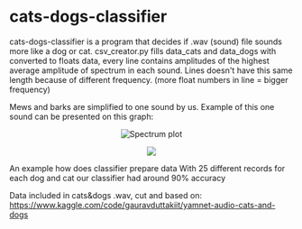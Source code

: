 # cats-dogs-classifier
cats-dogs-classifier is a program that decides if .wav (sound) file sounds more like a dog or cat.
csv_creator.py fills data_cats and data_dogs with converted to floats data, every line contains amplitudes of the highest average amplitude of spectrum in each sound.
Lines doesn't have this same length because of different frequency. (more float numbers in line = bigger frequency)

Mews and barks are simplified to one sound by us. Example of this one sound can be presented on this graph:
<p align="center">
  <img src="https://github.com/mryt66/cats-dogs-classifier/assets/64143856/81e3d9fe-8406-4f06-aee2-d54189bf52b0" alt="Spectrum plot" />
</p>

<p align="center">
  <img src="https://github.com/mryt66/cats-dogs-classifier/assets/64143856/9847169e-ab30-426d-aacf-7c2f469c9ba3" />
</p>
An example how does classifier prepare data
With 25 different records for each dog and cat our classifier had around 90% accuracy

Data included in cats&dogs .wav, cut and based on:
https://www.kaggle.com/code/gauravduttakiit/yamnet-audio-cats-and-dogs
